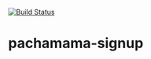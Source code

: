 [![Build Status](https://travis-ci.org/tobymurray/pachamama-signup.svg?branch=master)](https://travis-ci.org/tobymurray/pachamama-signup)

# pachamama-signup